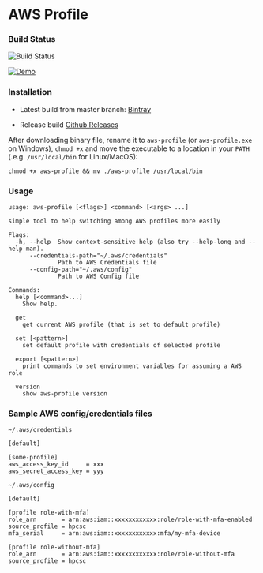 # AWS Profile

### Build Status
![Build Status](https://github.com/hpcsc/aws-profile/workflows/Pipeline/badge.svg)

[![Demo](https://github.com/hpcsc/aws-profile/raw/master/aws-profile.gif)](https://github.com/hpcsc/aws-profile/raw/master/aws-profile.gif)

### Installation

- Latest build from master branch: [Bintray](https://dl.bintray.com/hpcsc/aws-profile)

- Release build [Github Releases](https://github.com/hpcsc/aws-profile/releases)

After downloading binary file, rename it to `aws-profile` (or `aws-profile.exe` on Windows), `chmod +x` and move the executable to a location in your `PATH` (.e.g. `/usr/local/bin` for Linux/MacOS):

```
chmod +x aws-profile && mv ./aws-profile /usr/local/bin
```

### Usage

```
usage: aws-profile [<flags>] <command> [<args> ...]

simple tool to help switching among AWS profiles more easily

Flags:
  -h, --help  Show context-sensitive help (also try --help-long and --help-man).
      --credentials-path="~/.aws/credentials"
              Path to AWS Credentials file
      --config-path="~/.aws/config"
              Path to AWS Config file

Commands:
  help [<command>...]
    Show help.

  get
    get current AWS profile (that is set to default profile)

  set [<pattern>]
    set default profile with credentials of selected profile

  export [<pattern>]
    print commands to set environment variables for assuming a AWS role

  version
    show aws-profile version
```

### Sample AWS config/credentials files

`~/.aws/credentials`

```
[default]

[some-profile]
aws_access_key_id     = xxx
aws_secret_access_key = yyy
```

`~/.aws/config`

```
[default]

[profile role-with-mfa]
role_arn       = arn:aws:iam::xxxxxxxxxxxx:role/role-with-mfa-enabled
source_profile = hpcsc
mfa_serial     = arn:aws:iam::xxxxxxxxxxxx:mfa/my-mfa-device

[profile role-without-mfa]
role_arn       = arn:aws:iam::xxxxxxxxxxxx:role/role-without-mfa
source_profile = hpcsc
```
